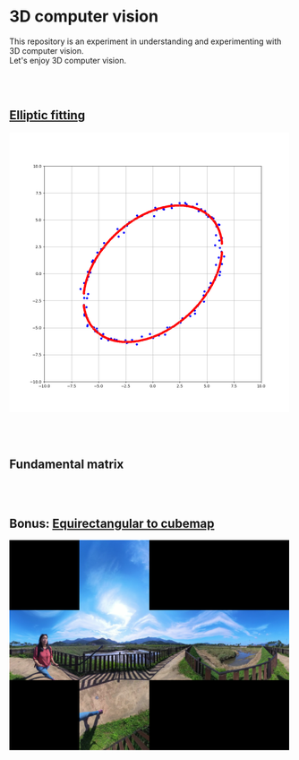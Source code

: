 # 3D computer vision
This repository is an experiment in understanding and experimenting with 3D computer vision.  
Let's enjoy 3D computer vision.

<br></br>

## [Elliptic fitting](https://github.com/Hiroaki-K4/3d_computer_vision/tree/main/elliptic_fitting)

<img src='images/least_squares.png' width='500'>

<br></br>

## Fundamental matrix

<br></br>

## Bonus: [Equirectangular to cubemap](https://github.com/Hiroaki-K4/3d_computer_vision/tree/main/equirectangular_to_cubemap)

<img src='equirectangular_to_cubemap/cube_map.png' width='500'>
